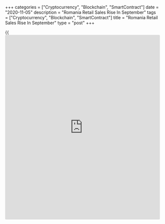 +++
categories = ["Cryptocurrency", "Blockchain", "SmartContract"]
date = "2020-11-05"
description = "Romania Retail Sales Rise In September"
tags = ["Cryptocurrency", "Blockchain", "SmartContract"]
title = "Romania Retail Sales Rise In September"
type = "post"
+++

{{<iframe id="large-banner" src="https://www.bounty.group/#slide=25.0" width="100%" height="600" scrolling="no" style="border: 0px solid rgb(216, 221, 230); border-radius: 3px;">}}

Romania retail sales rose in September, figures from the National
Institute of Statistics showed on Thursday.

Retail sales grew by a working-day adjusted 3.5 percent year-on-year in
September, after a 2.6 percent increase in August.

Sale of non-food products rose 9.7 percent yearly in September and those
of food, beverages and tobacco increased 4.6 percent

Meanwhile, sales of motor fuels in specialized stores decreased 5.0
percent.

On a month-on-month basis, retail sales rose 1.7 percent in September,
after a 1.3 percent decrease in the preceding month.

On an unadjusted basis, retail sales grew 4.6 percent annually in
September and rose 0.4 percent from the prior month.

For comments and feedback [contact](https://www.playgroundfx.com/contact/): editorial@rtt[news](https://www.letsplayfx.com/blog/forex-news-website/).com

[Economic News][1]

 **What parts of the world are seeing the best (and worst) economic
performances lately? Click[here][2] to check out our [Econ Scorecard][2]
and find out! See up-to-the-moment [ranking](https://www.playgroundfx.com/blog/crypto-exchange-ranking/)s for the best and worst
performers in [GDP][3], [unemployment rate][4], [inflation][5] and much
more.**

   1. www.rtt[news](https://www.letsplayfx.com/blog/forex-news-website/).com/Content/EconomicNews.aspx
   2. www.rtt[news](https://www.letsplayfx.com/blog/forex-news-website/).com/economic-scorecard/world-rank/retail-sales/highest-performance.aspx
   3. www.rtt[news](https://www.letsplayfx.com/blog/forex-news-website/).com/economic-scorecard/world-rank/GDP/highest-performance.aspx
   4. www.rtt[news](https://www.letsplayfx.com/blog/forex-news-website/).com/economic-scorecard/world-rank/unemployment-rate/lowest-performance.aspx
   5. www.rtt[news](https://www.letsplayfx.com/blog/forex-news-website/).com/economic-scorecard/world-rank/CPI/highest-performance.aspx